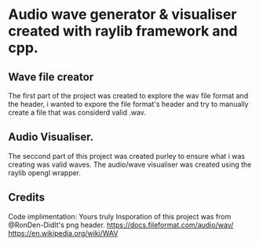 # Audio wave generator & visualiser created with raylib framework and cpp.

## Wave file creator
The first part of the project was created to explore the wav file format and the header, i wanted to expore the file format's header and try to manually create a file that was considerd valid .wav.

## Audio Visualiser.
The seccond part of this project was created purley to ensure what i was creating was valid waves. The audio/wave visualiser was created using the raylib opengl wrapper.

## Credits
Code implimentation: Yours truly
Insporation of this project was from @RonDen-DidIt's png header.
https://docs.fileformat.com/audio/wav/ 
https://en.wikipedia.org/wiki/WAV

